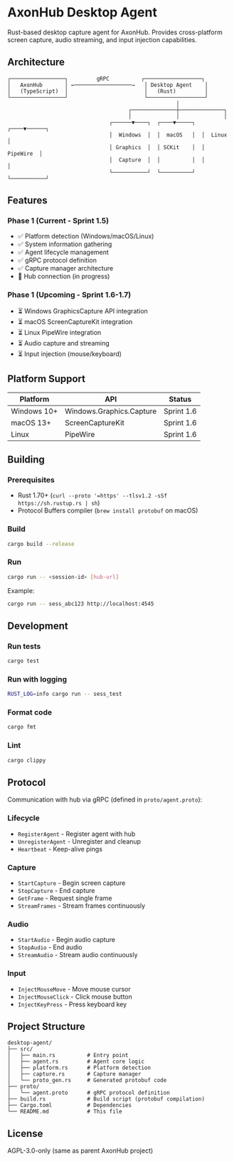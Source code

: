 # AxonHub Desktop Agent

Rust-based desktop capture agent for AxonHub. Provides cross-platform screen capture, audio streaming, and input injection capabilities.

## Architecture

```
┌─────────────────┐         gRPC          ┌──────────────────┐
│   AxonHub       │ ←──────────────────→   │ Desktop Agent    │
│   (TypeScript)  │                        │   (Rust)         │
└─────────────────┘                        └──────────────────┘
                                                     │
                                      ┌──────────────┼──────────────┐
                                      │              │              │
                                ┌──────▼────┐  ┌────▼─────┐  ┌────▼──────┐
                                │  Windows  │  │  macOS   │  │  Linux    │
                                │ Graphics  │  │ SCKit    │  │ PipeWire  │
                                │  Capture  │  │          │  │           │
                                └───────────┘  └──────────┘  └───────────┘
```

## Features

### Phase 1 (Current - Sprint 1.5)
- ✅ Platform detection (Windows/macOS/Linux)
- ✅ System information gathering
- ✅ Agent lifecycle management
- ✅ gRPC protocol definition
- ✅ Capture manager architecture
- 🚧 Hub connection (in progress)

### Phase 1 (Upcoming - Sprint 1.6-1.7)
- ⏳ Windows GraphicsCapture API integration
- ⏳ macOS ScreenCaptureKit integration
- ⏳ Linux PipeWire integration
- ⏳ Audio capture and streaming
- ⏳ Input injection (mouse/keyboard)

## Platform Support

| Platform | API | Status |
|----------|-----|--------|
| Windows 10+ | Windows.Graphics.Capture | Sprint 1.6 |
| macOS 13+ | ScreenCaptureKit | Sprint 1.6 |
| Linux | PipeWire | Sprint 1.6 |

## Building

### Prerequisites
- Rust 1.70+ (`curl --proto '=https' --tlsv1.2 -sSf https://sh.rustup.rs | sh`)
- Protocol Buffers compiler (`brew install protobuf` on macOS)

### Build
```bash
cargo build --release
```

### Run
```bash
cargo run -- <session-id> [hub-url]
```

Example:
```bash
cargo run -- sess_abc123 http://localhost:4545
```

## Development

### Run tests
```bash
cargo test
```

### Run with logging
```bash
RUST_LOG=info cargo run -- sess_test
```

### Format code
```bash
cargo fmt
```

### Lint
```bash
cargo clippy
```

## Protocol

Communication with hub via gRPC (defined in `proto/agent.proto`):

### Lifecycle
- `RegisterAgent` - Register agent with hub
- `UnregisterAgent` - Unregister and cleanup
- `Heartbeat` - Keep-alive pings

### Capture
- `StartCapture` - Begin screen capture
- `StopCapture` - End capture
- `GetFrame` - Request single frame
- `StreamFrames` - Stream frames continuously

### Audio
- `StartAudio` - Begin audio capture
- `StopAudio` - End audio
- `StreamAudio` - Stream audio continuously

### Input
- `InjectMouseMove` - Move mouse cursor
- `InjectMouseClick` - Click mouse button
- `InjectKeyPress` - Press keyboard key

## Project Structure

```
desktop-agent/
├── src/
│   ├── main.rs          # Entry point
│   ├── agent.rs         # Agent core logic
│   ├── platform.rs      # Platform detection
│   ├── capture.rs       # Capture manager
│   └── proto_gen.rs     # Generated protobuf code
├── proto/
│   └── agent.proto      # gRPC protocol definition
├── build.rs             # Build script (protobuf compilation)
├── Cargo.toml           # Dependencies
└── README.md            # This file
```

## License

AGPL-3.0-only (same as parent AxonHub project)
